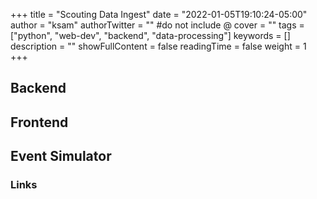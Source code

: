 +++
title = "Scouting Data Ingest"
date = "2022-01-05T19:10:24-05:00"
author = "ksam"
authorTwitter = "" #do not include @
cover = ""
tags = ["python", "web-dev", "backend", "data-processing"]
keywords = []
description = ""
showFullContent = false
readingTime = false
weight = 1
+++

## Backend

## Frontend

## Event Simulator

### Links



